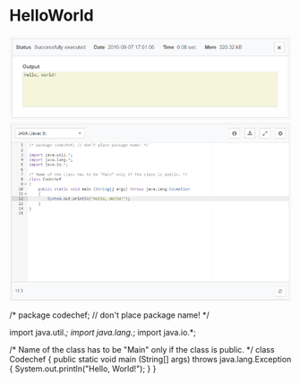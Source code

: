 # HelloWorld


![alt tag](https://raw.githubusercontent.com/MichaelWeedmark/HelloWorld/master/Captureno.PNG)
![alt tag](https://raw.githubusercontent.com/MichaelWeedmark/HelloWorld/master/yea.PNG)


/* package codechef; // don't place package name! */

import java.util.*;
import java.lang.*;
import java.io.*;

/* Name of the class has to be "Main" only if the class is public. */
class Codechef
{
	public static void main (String[] args) throws java.lang.Exception
	{
		System.out.println("Hello, World!");
	}
}

